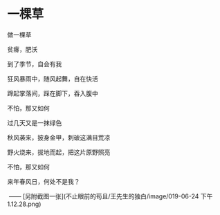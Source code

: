 # 一棵草

做一棵草

贫瘠，肥沃

到了季节，自会有我

狂风暴雨中，随风起舞，自在快活

蹄起掌落间，踩在脚下，吞入腹中

不怕，那又如何

过几天又是一抹绿色

秋风袭来，披身金甲，刺破这满目荒凉

野火烧来，拔地而起，把这片原野照亮

不怕，那又如何

来年春风日，何处不是我？

​		—— [另附截图一张](不止眼前的苟且/王先生的独白/image/019-06-24 下午1.12.28.png)

